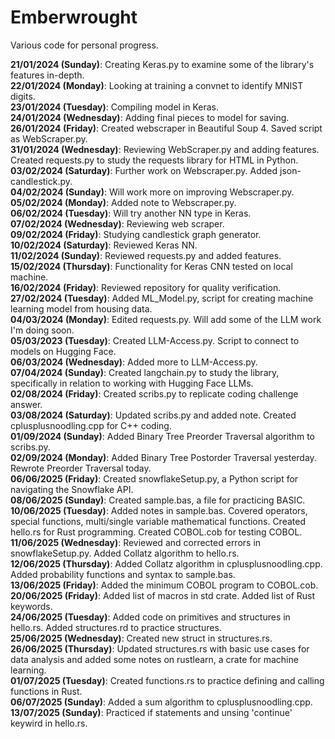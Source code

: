 # Emberwrought
Various code for personal progress. 

<b>21/01/2024 (Sunday)</b>: Creating Keras.py to examine some of the library's features in-depth.  
<b>22/01/2024 (Monday)</b>: Looking at training a convnet to identify MNIST digits.   
<b>23/01/2024 (Tuesday)</b>: Compiling model in Keras.  
<b>24/01/2024 (Wednesday)</b>: Adding final pieces to model for saving.  
<b>26/01/2024 (Friday)</b>: Created webscraper in Beautiful Soup 4. Saved script as WebScraper.py.  
<b>31/01/2024 (Wednesday)</b>: Reviewing WebScraper.py and adding features. Created requests.py to study the requests library for HTML in Python.  
<b>03/02/2024 (Saturday)</b>: Further work on Webscraper.py. Added json-candlestick.py.  
<b>04/02/2024 (Sunday)</b>: Will work more on improving Webscraper.py.  
<b>05/02/2024 (Monday)</b>: Added note to Webscraper.py.  
<b>06/02/2024 (Tuesday)</b>: Will try another NN type in Keras.  
<b>07/02/2024 (Wednesday)</b>: Reviewing web scraper.  
<b>09/02/2024 (Friday)</b>: Studying candlestick graph generator.  
<b>10/02/2024 (Saturday)</b>: Reviewed Keras NN.  
<b>11/02/2024 (Sunday)</b>: Reviewed requests.py and added features.   
<b>15/02/2024 (Thursday)</b>: Functionality for Keras CNN tested on local machine.  
<b>16/02/2024 (Friday)</b>: Reviewed repository for quality verification.  
<b>27/02/2024 (Tuesday)</b>: Added ML_Model.py, script for creating machine learning model from housing data.  
<b>04/03/2024 (Monday)</b>: Edited requests.py. Will add some of the LLM work I'm doing soon.  
<b>05/03/2023 (Tuesday)</b>: Created LLM-Access.py. Script to connect to models on Hugging Face.  
<b>06/03/2024 (Wednesday)</b>: Added more to LLM-Access.py.  
<b>07/04/2024 (Sunday)</b>: Created langchain.py to study the library, specifically in relation to working with Hugging Face LLMs.   
<b>02/08/2024 (Friday)</b>: Created scribs.py to replicate coding challenge answer.   
<b>03/08/2024 (Saturday)</b>: Updated scribs.py and added note. Created cplusplusnoodling.cpp for C++ coding.  
<b>01/09/2024 (Sunday)</b>: Added Binary Tree Preorder Traversal algorithm to scribs.py.  
<b>02/09/2024 (Monday)</b>: Added Binary Tree Postorder Traversal yesterday. Rewrote Preorder Traversal today.  
<b>06/06/2025 (Friday)</b>: Created snowflakeSetup.py, a Python script for navigating the Snowflake API.  
<b>08/06/2025 (Sunday)</b>: Created sample.bas, a file for practicing BASIC.  
<b>10/06/2025 (Tuesday)</b>: Added notes in sample.bas. Covered operators, special functions, multi/single variable mathematical functions. Created hello.rs for Rust programming. Created COBOL.cob for testing COBOL. 
<b>11/06/2025 (Wednesday)</b>: Reviewed and corrected errors in snowflakeSetup.py. Added Collatz algorithm to hello.rs.  
<b>12/06/2025 (Thursday)</b>: Added Collatz algorithm in cplusplusnoodling.cpp. Added probability functions and syntax to sample.bas.  
<b>13/06/2025 (Friday)</b>: Added the minimum COBOL program to COBOL.cob.  
<b>20/06/2025 (Friday)</b>: Added list of macros in std crate. Added list of Rust keywords.  
<b>24/06/2025 (Tuesday)</b>: Added code on primitives and structures in hello.rs. Added structures.rd to practice structures.  
<b>25/06/2025 (Wednesday)</b>: Created new struct in structures.rs.  
<b>26/06/2025 (Thursday)</b>: Updated structures.rs with basic use cases for data analysis and added some notes on rustlearn, a crate for machine learning.  
<b>01/07/2025 (Tuesday)</b>: Created functions.rs to practice defining and calling functions in Rust.  
<b>06/07/2025 (Sunday)</b>: Added a sum algorithm to cplusplusnoodling.cpp.  
<b>13/07/2025 (Sunday)</b>: Practiced if statements and unsing 'continue' keywird in hello.rs. 




